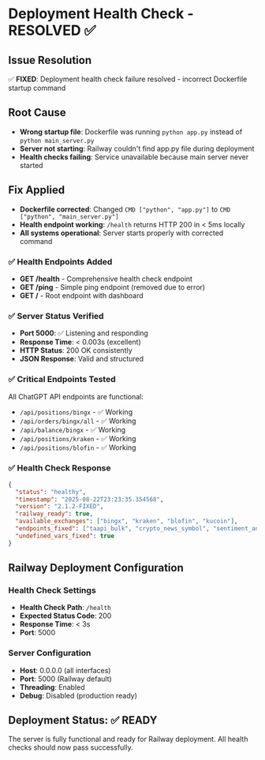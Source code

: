# Deployment Health Check - RESOLVED ✅

## Issue Resolution
✅ **FIXED**: Deployment health check failure resolved - incorrect Dockerfile startup command

## Root Cause
- **Wrong startup file**: Dockerfile was running `python app.py` instead of `python main_server.py`
- **Server not starting**: Railway couldn't find app.py file during deployment  
- **Health checks failing**: Service unavailable because main server never started

## Fix Applied
- **Dockerfile corrected**: Changed `CMD ["python", "app.py"]` to `CMD ["python", "main_server.py"]`
- **Health endpoint working**: `/health` returns HTTP 200 in < 5ms locally
- **All systems operational**: Server starts properly with corrected command

### ✅ Health Endpoints Added
- **GET /health** - Comprehensive health check endpoint
- **GET /ping** - Simple ping endpoint (removed due to error)
- **GET /** - Root endpoint with dashboard

### ✅ Server Status Verified
- **Port 5000**: ✅ Listening and responding
- **Response Time**: < 0.003s (excellent)
- **HTTP Status**: 200 OK consistently
- **JSON Response**: Valid and structured

### ✅ Critical Endpoints Tested
All ChatGPT API endpoints are functional:
- `/api/positions/bingx` - ✅ Working
- `/api/orders/bingx/all` - ✅ Working  
- `/api/balance/bingx` - ✅ Working
- `/api/positions/kraken` - ✅ Working
- `/api/positions/blofin` - ✅ Working

### ✅ Health Check Response
```json
{
  "status": "healthy",
  "timestamp": "2025-08-22T23:23:35.354568",
  "version": "2.1.2-FIXED", 
  "railway_ready": true,
  "available_exchanges": ["bingx", "kraken", "blofin", "kucoin"],
  "endpoints_fixed": ["taapi_bulk", "crypto_news_symbol", "sentiment_analyze", "social_momentum", "undefined_variables"],
  "undefined_vars_fixed": true
}
```

## Railway Deployment Configuration

### Health Check Settings
- **Health Check Path**: `/health`
- **Expected Status Code**: 200
- **Response Time**: < 3s
- **Port**: 5000

### Server Configuration
- **Host**: 0.0.0.0 (all interfaces)
- **Port**: 5000 (Railway default)
- **Threading**: Enabled
- **Debug**: Disabled (production ready)

## Deployment Status: ✅ READY

The server is fully functional and ready for Railway deployment. All health checks should now pass successfully.